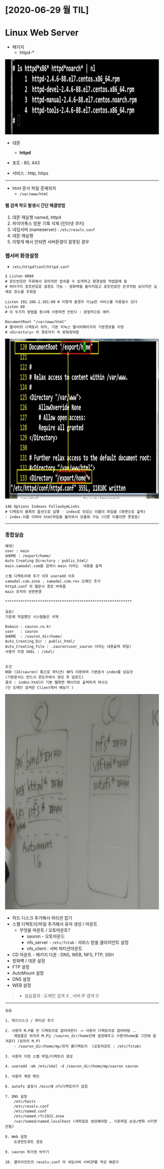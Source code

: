 # [2020-06-29 월 TIL]

# Linux Web Server

- 패키지
  - httpd-*

<img src="./httpd.PNG">

- 데몬
  - **httpd**

- 포트 : 80, 443

- 서비스 : http, https

***

- html 문서 파일 존재위치 
  - `/var/www/html`



#### 웹 검색 착오 발생시 간단 해결방법 

1. 데몬 재실행 named, httpd
2. 파이어폭스 방문 기록 삭제 (인터넷 쿠키)
3. 네임서버 (nameserver) : `/etc/resolv.conf`
4. 데몬 재실행 
5. 이렇게 해서 안되면 서버환경이 잘못된 경우 



### 웹서버 환경설정 

- `/etc/httpd?conf/httpd.conf`

```shell
$ Listen 8080  
# 포트번호만 우회해서 관리자만 접속할 수 있게하고 환경설정 작업할때 씀 
# 여러가지 포트번호로 설정도 가능 - 방화벽을 올리지않고 포트번호만 쓴것처럼 보이지만 실제로 장소를 우회함 

Listen 192.168.1.101:80 # 이렇게 쓸경우 이ip만 서비스를 이용할수 있다 
Listen 80 
# 이 두가지 방법을 동시에 사용하면 안된다 : 문법적으로 에러 

DocumentRoot "/var/www/html" 
# 웹서버의 디렉토리 위치, 기본 리눅스 웹서버페이지의 기본경로를 지정 
# <Directory> 의 경로까지 꼭 맞춰줘야함 

```

<img src="./httpd.conf.PNG">



```shell
146 Options Indexes FollowSymLinks  
# 디렉토리 블록의 옵션으로 실행 - index로 되있는 이름의 파일을 (화면으로 출력) 
: index.이름 이여야 html파일을 불러와서 모듈화 가능 (다른 이름이면 못찾음)
```

***

### 종합실습

```
예제)
user : main
$HOME : /export/home/
Auto Creating Directory : public_html/
main.samadal.com을 검색시 main 이라는  내용을 출력

스켈 디렉토리에 추가 이후 useradd 이후 
samadal.com.zone , samadal.com.rev 도메인 추가 
httpd.conf 의 웹문서 경로 바꿔줌 
main 유저의 권한변경 

**********************************************************

실습)
기존에 작업했던 시스템들은 삭제

Domain : sauron.co.kr
user   : sauron
$HOME  : /sauron_dir/home/
Auto_Creating_Dir : public_html/
Auto_Creating_File : .sauron(user_sauron 이라는 내용출력 파일)
사용자 지정 SKEL : /skel/


조건
HDD (1G(sauron) 통으로 파티션) NFS 이용하여 기본문서 index를 넘길것 
(기본문서는 반드시 윈도우에서 생성 후 업로드)
결과 : index.html이 기본 웹화면 페이지로 출력하게 하시오
(단 도메인 검색은 Client에서 해보기 )
```

<img src="./web실습.PNG">

- 하드 디스크 추가해서 파티션 잡기 
- 스켈 디렉토리/파일 추가해서 유저 생성 / 마운트 
  - 무엇을 마운트 / 오토마운트?
    - sauron	- 오토마운드 
    - nfs_server - `/etc/fstab` : 서비스 받을 클라이언트 설정
    - nfs_client : 서버 파티션마운트 
- CD 마운트 - 패키지 다운 : DNS, WEB, NFS, FTP, SSH
- 방화벽 / 데몬 설정
- FTP 설정
- AutoMount 설정 
- DNS 설정
- WEB 설정

> * 실습결과  : 도메인 검색 X , 서버 IP 검색 O

***

```shell
실습

1. 하드디스크 / 파티션 추가

2. 사용자 M.P를 빈 디렉토리로 잡아야한다 -> 사용자 디렉토리로 잡아버림 .. 
	제일좋은 위치의 M.P는 /sauron_dir/home안에 설정해주고 사용자home을 그안에 옴겨준다 (임의의 M.P)
	- /sauron_dir/home/mp/유저 홈디렉토리  (오토마운트 : /etc/fstab)
	
3. 사용자 지정 스켈 파일/디렉토리 생성

4. useradd -mk /etc/skel -d /sauron_dir/home/mp/sauron sauron

5. 사용자 계정 확인

6. autofs 설정시 /misc에 nfs디렉토리가 잡힘 
	
7. DNS 설정
	/etc/hosts
	/etc/resolv.conf
	/etc/named.conf
	/etc/named.rfc1922.zone
	/var/named/named.localhost (새파일로 생성해야함 , 기존파일 손상/변화 시키면 안됨)

8. Web 설정
	도큐먼트루트 경로 
	
9. sauron 허가권 바꾸기 

10. 클라이언트의 resolv.conf 의 네임서버 서버IP를 작성 해준다 
```

